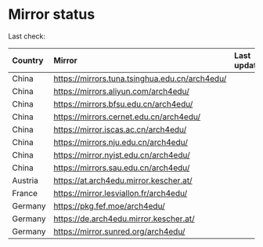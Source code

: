 <script src="./time.js"></script>
# Mirror status
Last check: <script type="text/javascript">localize(1728631260.8181245);</script>

|Country|Mirror|Last update|
|:------|:-----|:----------|
|China|https://mirrors.tuna.tsinghua.edu.cn/arch4edu/|<script type="text/javascript">localize(1728585734);</script>|
|China|https://mirrors.aliyun.com/arch4edu/|<script type="text/javascript">localize(1728585734);</script>|
|China|https://mirrors.bfsu.edu.cn/arch4edu/|<script type="text/javascript">localize(1728585734);</script>|
|China|https://mirrors.cernet.edu.cn/arch4edu/|<script type="text/javascript">localize(1728585734);</script>|
|China|https://mirror.iscas.ac.cn/arch4edu/|<script type="text/javascript">localize(1728585734);</script>|
|China|https://mirrors.nju.edu.cn/arch4edu/|<script type="text/javascript">localize(1728585734);</script>|
|China|https://mirror.nyist.edu.cn/arch4edu/|<script type="text/javascript">localize(1728585734);</script>|
|China|https://mirrors.sau.edu.cn/arch4edu/|<script type="text/javascript">localize(1728585734);</script>|
|Austria|https://at.arch4edu.mirror.kescher.at/|<script type="text/javascript">localize(1728585734);</script>|
|France|https://mirror.lesviallon.fr/arch4edu/|<script type="text/javascript">localize(1728585734);</script>|
|Germany|https://pkg.fef.moe/arch4edu/|<script type="text/javascript">localize(1728585734);</script>|
|Germany|https://de.arch4edu.mirror.kescher.at/|<script type="text/javascript">localize(1728585734);</script>|
|Germany|https://mirror.sunred.org/arch4edu/|<script type="text/javascript">localize(1728585734);</script>|

<script src="./tablefilter/tablefilter.js"></script>
<script src="./table.js"></script>